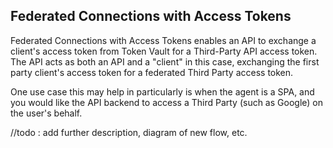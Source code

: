 ## Federated Connections with Access Tokens

Federated Connections with Access Tokens enables an API to exchange a client's access token from Token Vault for a 
Third-Party API access token. The API acts as both an API and a "client" in this case, exchanging the first party client's
access token for a federated Third Party access token. 

One use case this may help in particularly is when the agent is a SPA, and you would like the API backend to access a
Third Party (such as Google) on the user's behalf.

//todo : add further description, diagram of new flow, etc.